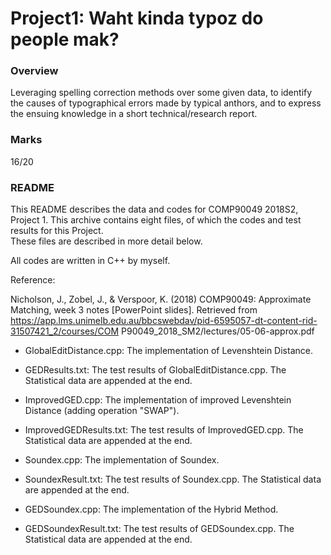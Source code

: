 # Project1: Waht kinda typoz do people mak?
### Overview

Leveraging spelling correction methods over some given data, to identify the causes of typographical errors made by typical anthors, and to express the ensuing knowledge in a short technical/research report.


### Marks
16/20

### README

This README describes the data and codes for COMP90049 2018S2, Project 1. 
This archive contains eight files, of which the codes and test results for this Project.  
These files are described in more detail below.

All codes are written in C++ by myself.


Reference:

Nicholson, J., Zobel, J., & Verspoor, K. (2018) COMP90049: Approximate Matching, week 3 notes [PowerPoint slides]. 
	Retrieved from https://app.lms.unimelb.edu.au/bbcswebdav/pid-6595057-dt-content-rid-31507421_2/courses/COM
P90049_2018_SM2/lectures/05-06-approx.pdf

  - GlobalEditDistance.cpp: The implementation of Levenshtein Distance.

  - GEDResults.txt: The test results of GlobalEditDistance.cpp. The Statistical data are appended at the end.

  - ImprovedGED.cpp: The implementation of improved Levenshtein Distance (adding operation "SWAP").

  - ImprovedGEDResults.txt: The test results of ImprovedGED.cpp. The Statistical data are appended at the end.

  - Soundex.cpp: The implementation of Soundex.

  - SoundexResult.txt: The test results of Soundex.cpp. The Statistical data are appended at the end.

  - GEDSoundex.cpp: The implementation of the Hybrid Method.

  - GEDSoundexResult.txt: The test results of GEDSoundex.cpp. The Statistical data are appended at the end.
